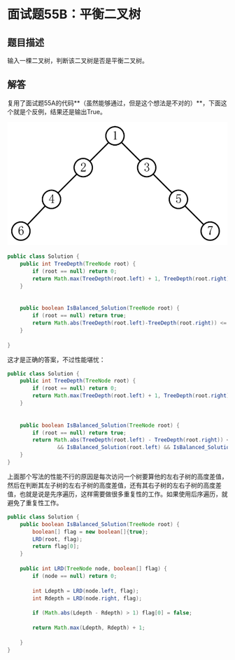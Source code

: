 # 面试题55B：平衡二叉树

## 题目描述

输入一棵二叉树，判断该二叉树是否是平衡二叉树。

## 解答

复用了面试题55A的代码**（虽然能够通过，但是这个想法是不对的）**，下面这个就是个反例，结果还是输出True。

![1548243414077](assets/1548243414077.png)

~~~java
public class Solution {
    public int TreeDepth(TreeNode root) {
        if (root == null) return 0;
        return Math.max(TreeDepth(root.left) + 1, TreeDepth(root.right) + 1);
    }


    public boolean IsBalanced_Solution(TreeNode root) {
        if (root == null) return true;
        return Math.abs(TreeDepth(root.left)-TreeDepth(root.right)) <= 1;
    }

}
~~~

这才是正确的答案，不过性能堪忧：

~~~java
public class Solution {
    public int TreeDepth(TreeNode root) {
        if (root == null) return 0;
        return Math.max(TreeDepth(root.left) + 1, TreeDepth(root.right) + 1);
    }


    public boolean IsBalanced_Solution(TreeNode root) {
        if (root == null) return true;
        return Math.abs(TreeDepth(root.left) - TreeDepth(root.right)) <= 1
                && IsBalanced_Solution(root.left) && IsBalanced_Solution(root.right);
    }
}
~~~

上面那个写法的性能不行的原因是每次访问一个树要算他的左右子树的高度差值，然后在判断其左子树的左右子树的高度差值，还有其右子树的左右子树的高度差值，也就是说是先序遍历，这样需要做很多重复性的工作。如果使用后序遍历，就避免了重复性工作。

~~~java
public class Solution {
    public boolean IsBalanced_Solution(TreeNode root) {
        boolean[] flag = new boolean[]{true};
        LRD(root, flag);
        return flag[0];
    }

    public int LRD(TreeNode node, boolean[] flag) {
        if (node == null) return 0;

        int Ldepth = LRD(node.left, flag);
        int Rdepth = LRD(node.right, flag);

        if (Math.abs(Ldepth - Rdepth) > 1) flag[0] = false;

        return Math.max(Ldepth, Rdepth) + 1;

    }
}
~~~

